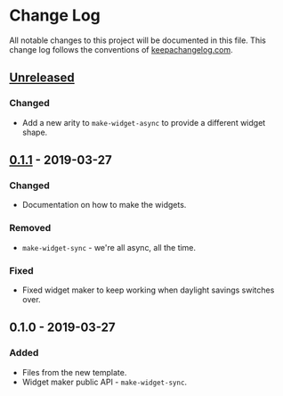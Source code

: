 # Change Log
All notable changes to this project will be documented in this file. This change log follows the conventions of [keepachangelog.com](http://keepachangelog.com/).

## [Unreleased]
### Changed
- Add a new arity to `make-widget-async` to provide a different widget shape.

## [0.1.1] - 2019-03-27
### Changed
- Documentation on how to make the widgets.

### Removed
- `make-widget-sync` - we're all async, all the time.

### Fixed
- Fixed widget maker to keep working when daylight savings switches over.

## 0.1.0 - 2019-03-27
### Added
- Files from the new template.
- Widget maker public API - `make-widget-sync`.

[Unreleased]: https://github.com/your-name/clojure-data-scraping/compare/0.1.1...HEAD
[0.1.1]: https://github.com/your-name/clojure-data-scraping/compare/0.1.0...0.1.1
